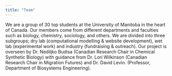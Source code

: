 ```yaml
---
title: "Team"
---
```


We are a group of 30 top students at the University of Manitoba in the heart of Canada. Our members come from different departments and faculties such as biology, chemistry, sociology, and others. We are divided into three subgroups; dry lab (computational modelling & website development), wet lab (experimental work) and industry (fundraising & outreach). Our project is overseen by Dr. Nediljko Budisa (Canadian Research Chair in Chemical Synthetic Biology) with guidance from Dr. Lori Wilkinson (Canadian Research Chair in Migration Futures) and Dr. David Levin. (Professor, Department of Biosystems Engineering).
